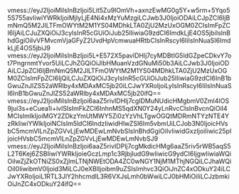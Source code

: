 vmess://eyJ2IjoiMiIsInBzIjoi5Lit5Zu9IOmVh+axnzEwMG0g5Y+w5rm+5Yqo55S755avIiwiYWRkIjoiMjIyLjE4Ni4xMzYuMzgiLCJwb3J0IjoiODAiLCJpZCI6IjBmNmQ5M2JlLTFmOWYtM2M1YS04MDhkLTA0ZjU2MzUxOGM0ZCIsImFpZCI6IjAiLCJuZXQiOiJ3cyIsInR5cGUiOiJub25lIiwiaG9zdCI6ImdkLjE4OS5jbiIsInBhdGgiOiIvVFMvcmVjaGFyZ2UvdHpVcmwuaHRtbCIsInRscyI6IiIsInNuaSI6ImdkLjE4OS5jbiJ9
vmess://eyJ2IjoiMiIsInBzIjoi5L+E572X5pavIDHlj7cyMDBtIG5ldGZpeCDkvY7ot7PngrnmtYvor5UiLCJhZGQiOiJlbHMuanVzdGNuMi50b3AiLCJwb3J0IjoiODAiLCJpZCI6IjBmNmQ5M2JlLTFmOWYtM2M1YS04MDhkLTA0ZjU2MzUxOGM0ZCIsImFpZCI6IjQiLCJuZXQiOiJ3cyIsInR5cGUiOiJub25lIiwiaG9zdCI6InB1bGwuZnJlZS52aWRlby4xMDAxMC5jb20iLCJwYXRoIjoiLyIsInRscyI6IiIsInNuaSI6InB1bGwuZnJlZS52aWRlby4xMDAxMC5jb20ifQ==
vmess://eyJ2IjoiMiIsInBzIjoi6aaZ5rivIDHlj7cgIDMuNUdicHMgbmV0Zml4IOS9jui3s+eCuea1i+ivlSIsImFkZCI6InhnMS5qdXN0Y24yLnRvcCIsInBvcnQiOiI4MCIsImlkIjoiMGY2ZDkzYmUtMWY5Zi0zYzVhLTgwOGQtMDRmNTYzNTE4YzRkIiwiYWlkIjoiNCIsIm5ldCI6IndzIiwidHlwZSI6Im5vbmUiLCJob3N0IjoicHVsbC5mcmVlLnZpZGVvLjEwMDEwLmNvbSIsInBhdGgiOiIvIiwidGxzIjoiIiwic25pIjoicHVsbC5mcmVlLnZpZGVvLjEwMDEwLmNvbSJ9
vmess://eyJ2IjoiMiIsInBzIjoi6aaZ5rivIDPlj7cgMkdicHMg6aaZ5riv5rWB5aqS5L2T6Kej6ZSBIiwiYWRkIjoieGczLmp1c3RjbjIudG9wIiwicG9ydCI6IjgwIiwiaWQiOiIwZjZkOTNiZS0xZjlmLTNjNWEtODA4ZC0wNGY1NjM1MThjNGQiLCJhaWQiOiI0IiwibmV0Ijoid3MiLCJ0eXBlIjoibm9uZSIsImhvc3QiOiJnZC4xODkuY24iLCJwYXRoIjoiL1RTL3JlY2hhcmdlL3R6VXJsLmh0bWwiLCJ0bHMiOiIiLCJzbmkiOiJnZC4xODkuY24ifQ==
